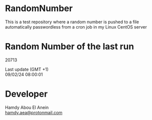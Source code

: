 # RandomNumber    
This is a test repository where a random number is pushed to a file automatically passwordless from a cron job in my Linux CentOS server    
# Random Number of the last run   
20713
      
Last update (GMT +1)    
09/02/24 08:00:01
# Developer    
Hamdy Abou El Anein   
hamdy.aea@protonmail.com
